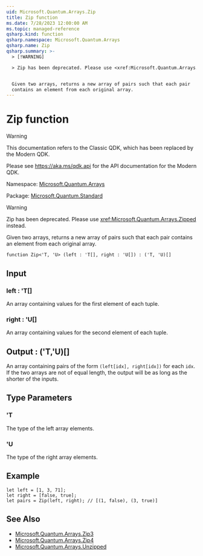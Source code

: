 ```yaml
---
uid: Microsoft.Quantum.Arrays.Zip
title: Zip function
ms.date: 7/28/2023 12:00:00 AM
ms.topic: managed-reference
qsharp.kind: function
qsharp.namespace: Microsoft.Quantum.Arrays
qsharp.name: Zip
qsharp.summary: >-
  > [!WARNING]

  > Zip has been deprecated. Please use <xref:Microsoft.Quantum.Arrays.Zipped> instead.


  Given two arrays, returns a new array of pairs such that each pair
  contains an element from each original array.
---
```


# Zip function

> [!WARNING]
> This documentation refers to the Classic QDK, which has been replaced by the Modern QDK.
>
> Please see <https://aka.ms/qdk.api> for the API documentation for the Modern QDK.

Namespace: [Microsoft.Quantum.Arrays](xref:Microsoft.Quantum.Arrays)

Package: [Microsoft.Quantum.Standard](https://nuget.org/packages/Microsoft.Quantum.Standard)


> [!WARNING]
> Zip has been deprecated. Please use <xref:Microsoft.Quantum.Arrays.Zipped> instead.

Given two arrays, returns a new array of pairs such that each paircontains an element from each original array.

```qsharp
function Zip<'T, 'U> (left : 'T[], right : 'U[]) : ('T, 'U)[]
```


## Input

### left : 'T[]

An array containing values for the first element of each tuple.


### right : 'U[]

An array containing values for the second element of each tuple.



## Output : ('T,'U)[]

An array containing pairs of the form `(left[idx], right[idx])` foreach `idx`. If the two arrays are not of equal length, the output willbe as long as the shorter of the inputs.

## Type Parameters

### 'T

The type of the left array elements.
### 'U

The type of the right array elements.

## Example

```qsharplet left = [1, 3, 71];let right = [false, true];let pairs = Zip(left, right); // [(1, false), (3, true)]```

## See Also

- [Microsoft.Quantum.Arrays.Zip3](xref:Microsoft.Quantum.Arrays.Zip3)
- [Microsoft.Quantum.Arrays.Zip4](xref:Microsoft.Quantum.Arrays.Zip4)
- [Microsoft.Quantum.Arrays.Unzipped](xref:Microsoft.Quantum.Arrays.Unzipped)